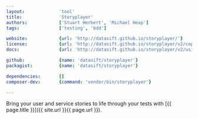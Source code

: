 ```yaml
---
layout:             'tool'
title:              'Storyplayer'
authors:            ['Stuart Herbert', 'Michael Heap'] 
tags:               ['testing', 'bdd']

website:            {url: 'http://datasift.github.io/storyplayer/'} 
license:            {url: 'http://datasift.github.io/storyplayer/v2/copyright.html', label: 'BSD-3-Clause'} 
docs:               {url: 'http://datasift.github.io/storyplayer/v2/using/index.html'} 

github:             {name: 'datasift/storyplayer'} 
packagist:          {name: 'datasift/storyplayer'}

dependencies:       []
composer-dev:       {command: 'vendor/bin/storyplayer'}

---
```


Bring your user and service stories to life through your tests with [{{ page.title }}]({{ site.url }}{{ page.url }}).

<!--more--> 

